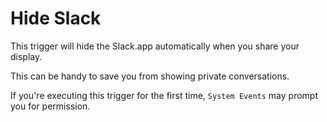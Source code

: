 # Hide Slack

This trigger will hide the Slack.app automatically when you share your display.

This can be handy to save you from showing private conversations.

If you're executing this trigger for the first time, `System Events` may prompt you for permission.
